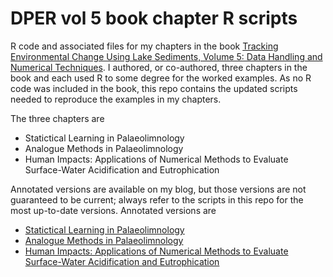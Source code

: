# DPER vol 5 book chapter R scripts

R code and associated files for my chapters in the book [Tracking Environmental Change Using Lake Sediments, Volume 5: Data Handling and Numerical Techniques](http://dx.doi.org/10.1007/978-94-007-2745-8). I authored, or co-authored, three chapters in the book and each used R to some degree for the worked examples. As no R code was included in the book, this repo contains the updated scripts needed to reproduce the examples in my chapters.

The three chapters are

 * Statictical Learning in Palaeolimnology
 * Analogue Methods in Palaeolimnology
 * Human Impacts: Applications of Numerical Methods to Evaluate Surface-Water Acidification and Eutrophication

Annotated versions are available on my blog, but those versions are not guaranteed to be current; always refer to the scripts in this repo for the most up-to-date versions.  Annotated versions are

 * [Statictical Learning in Palaeolimnology](http://www.fromthebottomoftheheap.net/code/dper-scripts/chapter-9-statistical-learning.html)
 * [Analogue Methods in Palaeolimnology](http://www.fromthebottomoftheheap.net/code/dper-scripts/chapter-15-analogue-methods.html)
 * [Human Impacts: Applications of Numerical Methods to Evaluate Surface-Water Acidification and Eutrophication](http://www.fromthebottomoftheheap.net/code/dper-scripts/chapter-19-human-impacts.html)
